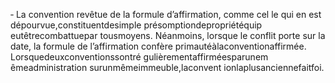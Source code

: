 ‐ La convention revêtue de la formule d’affirmation, comme cel le qui en est dépourvue,constituentdesimple présomptiondepropriétéquip eutêtrecombattuepar tousmoyens.
Néanmoins, lorsque le conflit porte sur la date, la formule de l’affirmation confère primautéàlaconventionaffirmée.
Lorsquedeuxconventionssontré gulièrementaffirméesparunem êmeadministration surunmêmeimmeuble,laconvent ionlaplusanciennefaitfoi.